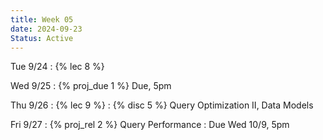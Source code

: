 ```yaml
---
title: Week 05
date: 2024-09-23
Status: Active
---
```


Tue 9/24
: {% lec 8 %}

Wed 9/25
: {% proj_due 1 %} Due, 5pm

Thu 9/26
: {% lec 9 %}
: {% disc 5 %} Query Optimization II, Data Models

Fri 9/27
: {% proj_rel 2 %} Query Performance
  : Due Wed 10/9, 5pm

